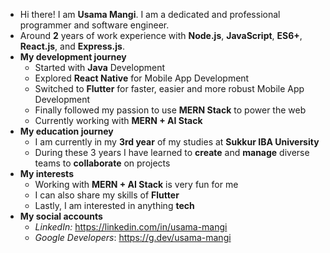 - Hi there! I am **Usama Mangi**. I am a dedicated and professional programmer and software engineer.
- Around **2** years of work experience with **Node.js**, **JavaScript**, **ES6+**, **React.js**, and **Express.js**.
- **My development journey**
  - Started with **Java** Development
  - Explored **React Native** for Mobile App Development
  - Switched to **Flutter** for faster, easier and more robust Mobile App Development
  - Finally followed my passion to use **MERN Stack** to power the web
  - Currently working with **MERN + AI Stack**
- **My education journey**
  - I am currently in my **3rd year** of my studies at **Sukkur IBA University**
  - During these 3 years I have learned to **create** and **manage** diverse teams to **collaborate** on projects
- **My interests**
  - Working with **MERN + AI Stack** is very fun for me
  - I can also share my skills of **Flutter**
  - Lastly, I am interested in anything **tech**
- **My social accounts**
  - _LinkedIn:_ https://linkedin.com/in/usama-mangi
  - _Google Developers_: https://g.dev/usama-mangi

<!---
UsamaGM/UsamaGM is a ✨ special ✨ repository because its `README.md` (this file) appears on your GitHub profile.
You can click the Preview link to take a look at your changes.
--->
